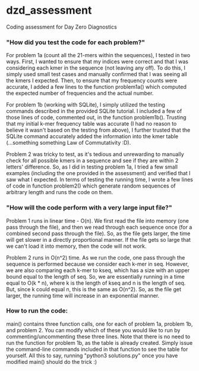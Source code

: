 # dzd_assessment
Coding assessment for Day Zero Diagnostics

### "How did you test the code for each problem?"

For problem 1a (count all the 21-mers within the sequences), I tested in two ways. First, I wanted to ensure that my indices were correct and that I was considering each kmer in the sequence (not leaving any off). To do this, I simply used small test cases and manually confirmed that I was seeing all the kmers I expected. Then, to ensure that my frequency counts were accurate, I added a few lines to the function problem1a() which computed the expected number of frequencies and the actual number.

For problem 1b (working with SQLite), I simply utilized the testing commands described in the provided SQLite tutorial. I included a few of those lines of code, commented out, in the function problem1b(). Trusting that my initial k-mer frequency table was accurate (I had no reason to believe it wasn't based on the testing from above), I further trusted that the SQLite command accurately added the information into the kmer table (...something something Law of Commutativity :D).

Problem 2 was tricky to test, as it's tedious and unrewarding to manually check for all possible kmers in a sequence and see if they are within 2 letters' difference. So, as I did in testing problem 1a, I tried a few small examples (including the one provided in the assessment) and verified that I saw what I expected. In terms of testing the running time, I wrote a few lines of code in function problem2() which generate random sequences of arbitrary length and runs the code on them.

### "How will the code perform with a very large input file?"

Problem 1 runs in linear time - O(n). We first read the file into memory (one pass through the file), and then we read through each sequence once (for a combined second pass through the file). So, as the file gets larger, the time will get slower in a directly proportional manner. If the file gets so large that we can't load it into memory, then the code will not work.

Problem 2 runs in O(n^2) time. As we run the code, one pass through the sequence is performed because we consider each k-mer in seq. However, we are also comparing each k-mer to kseq, which has a size with an upper bound equal to the length of seq. So, we are essentially running in a time equal to O(k * n), where k is the length of kseq and n is the length of seq. But, since k could equal n, this is the same as O(n^2). So, as the file get larger, the running time will increase in an exponential manner.

### How to run the code:

main() contains three function calls, one for each of problem 1a, problem 1b, and problem 2. You can modify which of these you would like to run by commenting/uncommenting these three lines. Note that there is no need to run the function for problem 1b, as the table is already created. Simply issue the command-line commands included in that function to see the table for yourself. All this to say, running "python3 solutions.py" once you have modified main() should do the trick :)
